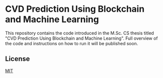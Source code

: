 # CVD Prediction Using Blockchain and Machine Learning

This repository contains the code introduced in the M.Sc. CS thesis titled "CVD Prediction Using Blockchain and Machine Learning". Full overview of the code and instructions on how to run it will be published soon.

## License

[MIT](https://choosealicense.com/licenses/mit/)
